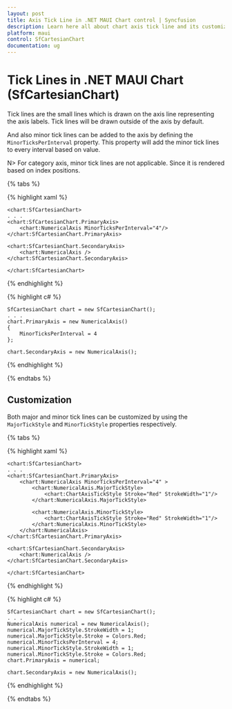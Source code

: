 ```yaml
---
layout: post
title: Axis Tick Line in .NET MAUI Chart control | Syncfusion
description: Learn here all about chart axis tick line and its customization in Syncfusion .NET MAUI Chart (SfCartesianChart) control.
platform: maui
control: SfCartesianChart
documentation: ug
---
```


# Tick Lines in .NET MAUI Chart (SfCartesianChart)

Tick lines are the small lines which is drawn on the axis line representing the axis labels. Tick lines will be drawn outside of the axis by default. 

And also minor tick lines can be added to the axis by defining the `MinorTicksPerInterval` property. This property will add the minor tick lines to every interval based on value.

N> For category axis, minor tick lines are not applicable. Since it is rendered based on index positions.

{% tabs %}

{% highlight xaml %}

    <chart:SfCartesianChart>
    . . .
    <chart:SfCartesianChart.PrimaryAxis>
        <chart:NumericalAxis MinorTicksPerInterval="4"/>
    </chart:SfCartesianChart.PrimaryAxis>

    <chart:SfCartesianChart.SecondaryAxis>
        <chart:NumericalAxis />
    </chart:SfCartesianChart.SecondaryAxis>

    </chart:SfCartesianChart>

{% endhighlight %}

{% highlight c# %}

    SfCartesianChart chart = new SfCartesianChart();
    . . .
    chart.PrimaryAxis = new NumericalAxis()
    {
        MinorTicksPerInterval = 4 
    };

    chart.SecondaryAxis = new NumericalAxis();

{% endhighlight %}

{% endtabs %}

## Customization

Both major and minor tick lines can be customized by using the `MajorTickStyle` and `MinorTickStyle` properties respectively. 

{% tabs %}

{% highlight xaml %}

    <chart:SfCartesianChart>
    . . .
    <chart:SfCartesianChart.PrimaryAxis>
        <chart:NumericalAxis MinorTicksPerInterval="4" >
            <chart:NumericalAxis.MajorTickStyle>
                <chart:ChartAxisTickStyle Stroke="Red" StrokeWidth="1"/>
            </chart:NumericalAxis.MajorTickStyle>
            
            <chart:NumericalAxis.MinorTickStyle>
                <chart:ChartAxisTickStyle Stroke="Red" StrokeWidth="1"/>
            </chart:NumericalAxis.MinorTickStyle>
        </chart:NumericalAxis>
    </chart:SfCartesianChart.PrimaryAxis>

    <chart:SfCartesianChart.SecondaryAxis>
        <chart:NumericalAxis />
    </chart:SfCartesianChart.SecondaryAxis>

    </chart:SfCartesianChart>

{% endhighlight %}

{% highlight c# %}

    SfCartesianChart chart = new SfCartesianChart();
    . . .
    NumericalAxis numerical = new NumericalAxis();
    numerical.MajorTickStyle.StrokeWidth = 1;
    numerical.MajorTickStyle.Stroke = Colors.Red;
    numerical.MinorTicksPerInterval = 4;
    numerical.MinorTickStyle.StrokeWidth = 1;
    numerical.MinorTickStyle.Stroke = Colors.Red;
    chart.PrimaryAxis = numerical;

    chart.SecondaryAxis = new NumericalAxis();

{% endhighlight %}

{% endtabs %}
